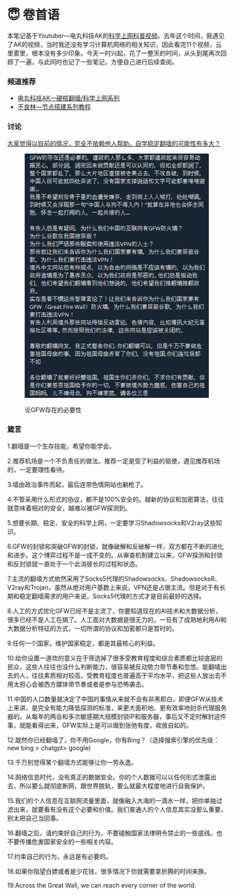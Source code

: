 # 😇 卷首语

本笔记基于Youtuber—电丸科技AK的[科学上网科普视频](https://www.youtube.com/watch?v=XKZM\_AjCUr0\&list=PLqybz7NWybwUgR-S6m78tfd-lV4sBvGFG)。去年这个时间，我遇见了AK的视频，当时我还没有学习计算机网络的相关知识，因此看完11个视频，云里雾里，根本没有多少印象。今天一时兴起，花了一整天的时间，从头到尾再次回顾了一遍，与此同时也记了一些笔记，方便自己进行后续查阅。

### 频道推荐

* [电丸科技AK—硬核翻墙/科学上网系列](https://www.youtube.com/watch?v=XKZM\_AjCUr0\&list=PLqybz7NWybwUgR-S6m78tfd-lV4sBvGFG)
* [不良林—节点搭建系列教程](https://www.youtube.com/playlist?list=PL5TbbtexT8T3d\_7UX2aSFhoMYk-cl4kf4)

### 讨论

[大家觉得以目前的情况，完全不依赖他人帮助，自学稳定翻墙的可能性有多大？](https://t.me/opencfdchannel/3500)

<figure><img src=".gitbook/assets/QQ截图20230107203223.jpg" alt=""><figcaption><p>论GFW存在的必要性</p></figcaption></figure>

### 箴言

1.翻墙是一个生存技能，希望你能学会。

2.推荐机场是一个不负责任的做法。推荐一定是受了利益的驱使，遇见推荐机场的，一定要理性看待。

3.墙由政治事件而起，最后连带色情网站也躺枪了。

4.不管采用什么形式的协议，都不是100%安全的。越新的协议和加密算法，往往就意味着相对的安全，越难以被GFW探测到。

5.想要长期、稳定、安全的科学上网，一定要学习Shadowsocks和V2ray这些知识。

6.GFW的封锁和突破GFW的封锁，就像破解和反破解一样，双方都在不断的进化和进步。这个博弈过程不是一成不变的。从审查机制建立以来，GFW探测和封锁和反封锁就一直处于一个此消彼长的过程和状态。

7.主流的翻墙方式依然采用了Socks5代理的Shadowsocks、ShadowsocksR、V2ray和Trojan，虽然从绝对用户基数上来说，VPN还是占据主流。但是对于有长期和稳定翻墙需求的用户来说，Socks5代理的方式才是目前最好的选择。

8.人工的方式优化GFW已经不是主流了，你要知道现在的AI技术和大数据分析，很多已经不是人工在搞了。人工面对大数据是很无力的，一旦有了成熟地利用AI和大数据分析特征的方式，一切所谓的协议和加密都只是暂时的。

9.任何一个国家，维护国家稳定，都是其最核心的利益。

10.给你设置一道坎的意义在于筛选掉了很多受教育程度和综合素质都比较底层的民众，这些人往往也没什么判断能力，很容易被反动势力带节奏和忽悠。能翻墙出去的人，往往素质相对较高，受教育程度也普遍高于平均水平，把这些人放出去不用太担心会被西方媒体带节奏或者是参与恐怖袭击。

11.中国的人口数量就决定了中国的事情从来就不会有非黑即白，即便GFW从技术上来讲，是完全有能力降低探测的标准，来更大面积地、更有效率地封杀代理服务器的。从每年的两会和多次敏感期大规模封锁IP和服务器，事后又不定时解封这件事，就能看得出来，GFW实际上是可以做到张弛有度，收放自如的。

12.既然你已经翻墙了，你不用Google，你有Bing？（选择搜索引擎的优先级：new bing > chatgpt> google)

13.千万别觉得某个翻墙方式能够让你一劳永逸。

14.网络信息时代，没有真正的数据安全。你的个人数据可以以任何形式泄露出去，所以要么就彻底断网，跟世界脱轨，要么就最大程度地进行自我保护。

15.我们的个人信息在互联网流量里面，就像融入大海的一滴水一样，把你单独过滤出来，就要看有没有这个必要和价值。我们普通人的个人信息其实没那么重要，别太把自己当回事。

16.翻墙之后，请约束好自己的行为，不要碰触国家法律明令禁止的一些底线。也不要传播危害国家安全的一些相关内容。

17.约束自己的行为，永远是有必要的。

18.如果你指望白嫖或者是少花钱，很多情况下你就需要拿折腾的时间来换。

19.Across the Great Wall, we can reach every corner of the world.
